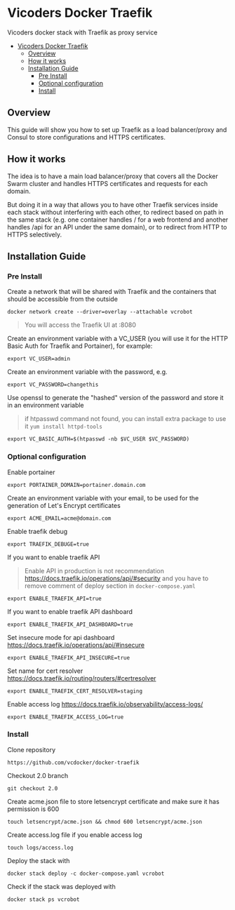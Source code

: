 # Vicoders Docker Traefik

Vicoders docker stack with Traefik as proxy service

- [Vicoders Docker Traefik](#vicoders-docker-traefik)
  - [Overview](#overview)
  - [How it works](#how-it-works)
  - [Installation Guide](#installation-guide)
    - [Pre Install](#pre-install)
    - [Optional configuration](#optional-configuration)
    - [Install](#install)

## Overview

This guide will show you how to set up Traefik as a load balancer/proxy and Consul to store configurations and HTTPS certificates.

## How it works

The idea is to have a main load balancer/proxy that covers all the Docker Swarm cluster and handles HTTPS certificates and requests for each domain.

But doing it in a way that allows you to have other Traefik services inside each stack without interfering with each other, to redirect based on path in the same stack (e.g. one container handles / for a web frontend and another handles /api for an API under the same domain), or to redirect from HTTP to HTTPS selectively.

## Installation Guide

### Pre Install

Create a network that will be shared with Traefik and the containers that should be accessible from the outside

```
docker network create --driver=overlay --attachable vcrobot
```

> You will access the Traefik UI at <your domain>:8080

Create an environment variable with a VC_USER (you will use it for the HTTP Basic Auth for Traefik and Portainer), for example:

```
export VC_USER=admin
```

Create an environment variable with the password, e.g.

```
export VC_PASSWORD=changethis
```

Use openssl to generate the "hashed" version of the password and store it in an environment variable

> if htpasswd command not found, you can install extra package to use it `yum install httpd-tools`

```
export VC_BASIC_AUTH=$(htpasswd -nb $VC_USER $VC_PASSWORD)
```

### Optional configuration

Enable portainer

```
export PORTAINER_DOMAIN=portainer.domain.com
```

Create an environment variable with your email, to be used for the generation of Let's Encrypt certificates

```
export ACME_EMAIL=acme@domain.com
```

Enable traefik debug

```
export TRAEFIK_DEBUGE=true
```

If you want to enable traefik API

> Enable API in production is not recommendation https://docs.traefik.io/operations/api/#security and you have to remove comment of deploy section in `docker-compose.yaml`

```
export ENABLE_TRAEFIK_API=true
```

If you want to enable traefik API dashboard

```
export ENABLE_TRAEFIK_API_DASHBOARD=true
```

Set insecure mode for api dashboard https://docs.traefik.io/operations/api/#insecure

```
export ENABLE_TRAEFIK_API_INSECURE=true
```

Set name for cert resolver https://docs.traefik.io/routing/routers/#certresolver

```
export ENABLE_TRAEFIK_CERT_RESOLVER=staging
```

Enable access log https://docs.traefik.io/observability/access-logs/

```
export ENABLE_TRAEFIK_ACCESS_LOG=true
```

### Install

Clone repository

```
https://github.com/vcdocker/docker-traefik
```

Checkout 2.0 branch

```
git checkout 2.0
```

Create acme.json file to store letsencrypt certificate and make sure it has permission is 600

```
touch letsencrypt/acme.json && chmod 600 letsencrypt/acme.json
```

Create access.log file if you enable access log

```
touch logs/access.log
```

Deploy the stack with

```
docker stack deploy -c docker-compose.yaml vcrobot
```

Check if the stack was deployed with

```
docker stack ps vcrobot
```

